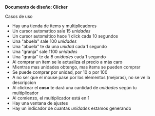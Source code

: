 **Documento de diseño: Clicker** 

Casos de uso
* Hay una tienda de items y multiplicadores
* Un cursor automatico sale 15 _unidades_
* Un cursor automático hace 1 click cada 10 segundos
* Una "abuela" sale 100 _unidades_
* Una "abuela" te da una _unidad_ cada 1 segundo
* Una "granja" sale 1100 _unidades_
* Una "granja" te da 8 _unidades_ cada 1 segundo
* Al comprar un item se le actualiza el precio a más caro
* Mientras mas unidades obtengo, mas items se pueden comprar
* Se puede comprar por unidad, por 10 o por 100
* A no ser que el mouse pase por los elementos (mejoras), no se ve la descripcion
* Al clickear el __coso__ te dará una cantidad de _unidades_ según tu multiplicador
* Al comienzo, el multiplicador está en 1
* Hay una ventana de ajustes
* Hay un indicador de cuantas _unidades_ estamos generando


